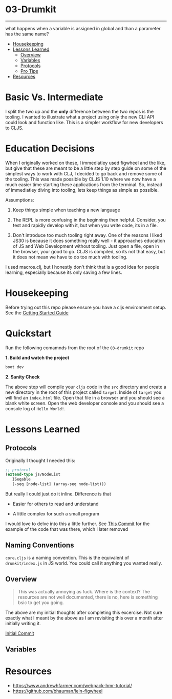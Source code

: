 # 03-Drumkit

---

what happens when a variable is assigned in global and than a parameter has the same name?

* [Housekeeping](#housekeepings)
* [Lessons Learned](#lessons-learned)
  * [Overview](#Overview)
  * [Variables](#variables)
  * [Protocols](#protocols)
  * [Pro Tips](#pro-tips)
* [Resources](#resources)

# Basic Vs. Intermediate

I split the two up and the **only** difference between the two repos is the tooling. I wanted to illustrate what a project using only the new CLI API could look and function like. This is a simpler workflow for new developers to CLJS.

# Education Decisions

When I originally worked on these, I immediatley used figwheel and the like, but give that these are meant to be a little step by step guide on some of the simplest ways to work with CLJ, I decided to go back and remove some of the tooling. This was made possible by CLJS 1.10 where we now have a much easier time starting these applications from the terminal. So, instead of immediatley diving into tooling, lets keep things as simple as possible.

Assumptions:

1.  Keep things simple when teaching a new language

2.  The REPL is more confusing in the beginning then helpful. Consider, you test and rapidly develop with it, but when you write code, its in a file.

3.  Don't introduce too much tooling right away. One of the reasons I liked JS30 is because it does something really well - it approaches education of JS and Web Development without tooling. Just open a file, open in the browser, your good to go. CLJS is compiled, so its not that easy, but it does not mean we have to do too much with tooling.

I used macros.clj, but I honestly don't think that is a good idea for people learning, especially because its only saving a few lines.

# Housekeeping

Before trying out this repo please ensure you have a cljs environment setup. See the [Getting Started Guide](https://github.com/tkjone/clojurescript-30#getting-started)

# Quickstart

Run the following comamnds from the root of the `03-drumkit` repo

**1. Build and watch the project**

```bash
boot dev
```

**2. Sanity Check**

The above step will compile your `cljs` code in the `src` directory and create a new directory in the root of this project called `target`. Inside of `target` you will find an `index.html` file. Open that file in a browser and you should see a blank white screen. Open the web developer console and you should see a console log of `Hello World!`.

# Lessons Learned

## Protocols

Originally I thought I needed this:

```clojure
;; protocol
(extend-type js/NodeList
   ISeqable
   (-seq [node-list] (array-seq node-list)))
```

But really I could just do it inline. Difference is that

* Easier for others to read and understand

* A little complex for such a small program

I would love to delve into this a little further. See [This Commit](https://github.com/tkjone/clojurescript-30/commit/148a5744caa180c948598cf9234c4928939f7e9e) for the example of the code that was there, which I later removed

## Naming Conventions

`core.cljs` is a naming convention. This is the equivalent of `drumkit/index.js` in JS world. You could call it anything you wanted really.

## Overview

> This was actually annoying as fuck. Where is the context? The resources are not well documented, there is no, here is something bsic to get you going.

The above are my initial thoughts after completing this excercise. Not sure exactly what I meant by the above as I am revisiting this over a month after initially writing it.

[Initial Commit](https://github.com/tkjone/clojurescript-30/commit/34b151e6a2d0fc86fe3f6b34ee0fefaee88c5b94)

## Variables

# Resources

* https://www.andrewhfarmer.com/webpack-hmr-tutorial/
* https://github.com/bhauman/lein-figwheel
